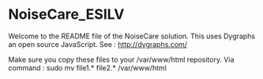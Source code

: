 # NoiseCare_ESILV
Welcome to the README file of the NoiseCare solution.
This uses Dygraphs an open source JavaScript. See : http://dygraphs.com/

Make sure you copy these files to your /var/www/html repository.
Via command :  sudo mv file1.* file2.* /var/www/html 
